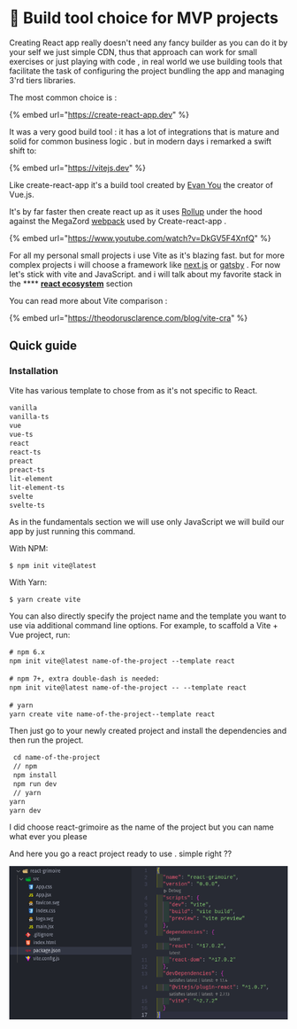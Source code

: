 # 🏁 Build tool choice for MVP projects

Creating React app really doesn't need any fancy builder as you can do it by your self we just simple CDN, thus that approach can work for small exercises or just playing with code , in real world we use building tools that facilitate the task of configuring the project bundling the app and managing 3'rd tiers libraries.

The most common choice is :

{% embed url="https://create-react-app.dev" %}

It was a very good build tool : it has a lot of integrations that is mature and solid for common business logic . but in modern days i remarked a swift shift to:&#x20;

{% embed url="https://vitejs.dev" %}

Like create-react-app it's a build tool created by [Evan You](https://evanyou.me) the creator of Vue.js.

It's by far faster then create react up as it uses [Rollup](https://rollupjs.org/guide/en/) under the hood against the MegaZord [webpack](https://webpack.js.org) used by Create-react-app .

{% embed url="https://www.youtube.com/watch?v=DkGV5F4XnfQ" %}

For all my personal small projects i use Vite as it's blazing fast. but for more complex projects i will choose a framework like [next.js](https://nextjs.org) or [gatsby](https://www.gatsbyjs.com)  . For now let's stick with vite and JavaScript. and i will talk about my favorite stack in the **** [**react ecosystem**](broken-reference) section

You can read more about Vite comparison :

{% embed url="https://theodorusclarence.com/blog/vite-cra" %}

## Quick guide&#x20;

### Installation

Vite has various template to chose from as it's not specific to React.&#x20;

```
vanilla
vanilla-ts
vue
vue-ts
react
react-ts
preact
preact-ts
lit-element
lit-element-ts
svelte
svelte-ts
```

As in the fundamentals section we will use only JavaScript we will build our app by just running this command.

With NPM:

```
$ npm init vite@latest
```

With Yarn:

```
$ yarn create vite
```

You can also directly specify the project name and the template you want to use via additional command line options. For example, to scaffold a Vite + Vue project, run:

```
# npm 6.x
npm init vite@latest name-of-the-project --template react

# npm 7+, extra double-dash is needed:
npm init vite@latest name-of-the-project -- --template react

# yarn
yarn create vite name-of-the-project--template react

```

Then just go to your newly created project and install the dependencies and then run the project.

```
 cd name-of-the-project
 // npm 
 npm install
 npm run dev
 // yarn 
yarn
yarn dev
```

&#x20;I did choose react-grimoire as the name of the project but you can name what ever you please&#x20;

And here you go a react project ready to use . simple right ??

![](<../.gitbook/assets/Screenshot from 2022-01-29 16-40-29.png>)
